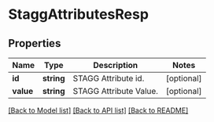 # StaggAttributesResp

## Properties
Name | Type | Description | Notes
------------ | ------------- | ------------- | -------------
**id** | **string** | STAGG Attribute id. | [optional] 
**value** | **string** | STAGG Attribute Value. | [optional] 

[[Back to Model list]](../README.md#documentation-for-models) [[Back to API list]](../README.md#documentation-for-api-endpoints) [[Back to README]](../README.md)


